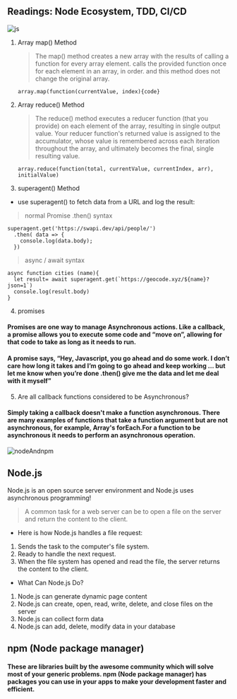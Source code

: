 ## Readings: Node Ecosystem, TDD, CI/CD

![js](https://hackernoon.com/hn-images/1*bxEkHw1xewxOFjmGunb-Cw.png)

1. Array map() Method
    > The map() method creates a new array with the results of calling a function for every array element. calls the provided function once for each element in an array, in order. and this method does not change the original array.

    ```
    array.map(function(currentValue, index){code}
    ```

2. Array reduce() Method
    > The reduce() method executes a reducer function (that you provide) on each element of the array, resulting in single output value. Your reducer function's returned value is assigned to the accumulator, whose value is remembered across each iteration throughout the array, and ultimately becomes the final, single resulting value.

    ```
    array.reduce(function(total, currentValue, currentIndex, arr), initialValue)
    ```
3. superagent() Method
- use superagent() to fetch data from a URL and log the result:

>  normal Promise .then() syntax
```
superagent.get('https://swapi.dev/api/people/')
  .then( data => {
    console.log(data.body);
  })
```

> async / await syntax
```
async function cities (name){
  let result= await superagent.get(`https://geocode.xyz/${name}?json=1`)
  console.log(result.body)
}
```

4. promises 
#### Promises are one way to manage Asynchronous actions. Like a callback, a promise allows you to execute some code and “move on”, allowing for that code to take as long as it needs to run.
#### A promise says, “Hey, Javascript, you go ahead and do some work. I don’t care how long it takes and I’m going to go ahead and keep working … but let me know when you’re done .then() give me the data and let me deal with it myself”

5. Are all callback functions considered to be Asynchronous? 
#### Simply taking a callback doesn't make a function asynchronous. There are many examples of functions that take a function argument but are not asynchronous, for example, Array's forEach.For a function to be asynchronous it needs to perform an asynchronous operation. 

![nodeAndnpm](https://www.andreafiori.net/img/posts/nodejs-npm.gif)

## Node.js
Node.js is an open source server environment and Node.js uses asynchronous programming!
> A common task for a web server can be to open a file on the server and return the content to the client.

- Here is how Node.js handles a file request:
 
1. Sends the task to the computer's file system. 
1. Ready to handle the next request. 
1. When the file system has opened and read the file, the server returns the content to the client.

- What Can Node.js Do?
1. Node.js can generate dynamic page content
1. Node.js can create, open, read, write, delete, and close files on the server
1. Node.js can collect form data
1. Node.js can add, delete, modify data in your database

## npm (Node package manager) 
#### These are libraries built by the awesome community which will solve most of your generic problems. npm (Node package manager) has packages you can use in your apps to make your development faster and efficient.

